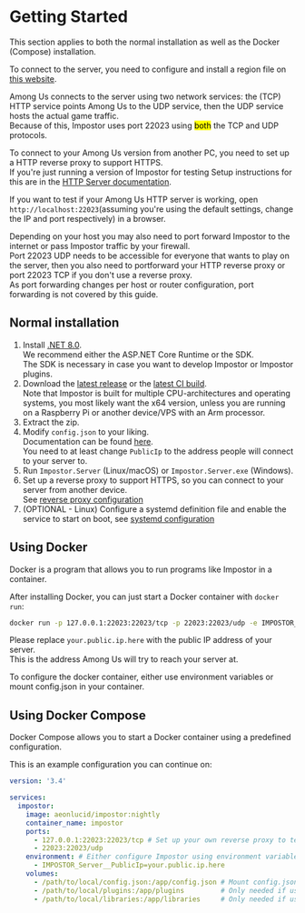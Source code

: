 # Getting Started

This section applies to both the normal installation as well as the Docker (Compose) installation.

To connect to the server, you need to configure and install a region file on [this website](https://impostor.github.io/Impostor/).

Among Us connects to the server using two network services: the (TCP) HTTP service points Among Us to the UDP service, then the UDP service hosts the actual game traffic.\
Because of this, Impostor uses port 22023 using <mark>both</mark> the TCP and UDP protocols.

To connect to your Among Us version from another PC, you need to set up a HTTP reverse proxy to support HTTPS.\
If you're just running a version of Impostor for testing Setup instructions for this are in the [HTTP Server documentation](HTTPServer).

If you want to test if your Among Us HTTP server is working, open `http://localhost:22023`(assuming you're using the default settings, change the IP and port respectively) in a browser.

Depending on your host you may also need to port forward Impostor to the internet or pass Impostor traffic by your firewall.\
Port 22023 UDP needs to be accessible for everyone that wants to play on the server, then you also need to portforward your HTTP reverse proxy or port 22023 TCP if you don't use a reverse proxy.\
As port forwarding changes per host or router configuration, port forwarding is not covered by this guide.

## Normal installation

1. Install [.NET 8.0](https://dotnet.microsoft.com/download/dotnet/8.0).\
  We recommend either the ASP.NET Core Runtime or the SDK.\
  The SDK is necessary in case you want to develop Impostor or Impostor plugins.
2. Download the [latest release](https://github.com/Impostor/Impostor/releases) or the [latest CI build](https://nightly.link/Impostor/Impostor/workflows/ci/master).\
  Note that Impostor is built for multiple CPU-architectures and operating systems, you most likely want the x64 version, unless you are running on a Raspberry Pi or another device/VPS with an Arm processor.
3. Extract the zip.
4. Modify `config.json` to your liking.\
  Documentation can be found [here](ServerConfiguration).\
  You need to at least change `PublicIp` to the address people will connect to your server to.
5. Run `Impostor.Server` (Linux/macOS) or `Impostor.Server.exe` (Windows).
6. Set up a reverse proxy to support HTTPS, so you can connect to your server from another device.\
  See [reverse proxy configuration](HTTPServer)
7. (OPTIONAL - Linux) Configure a systemd definition file and enable the service to start on boot, see [systemd configuration](ServerConfiguration#systemd)

## Using Docker

Docker is a program that allows you to run programs like Impostor in a container.

After installing Docker, you can just start a Docker container with `docker run`:

```bash
docker run -p 127.0.0.1:22023:22023/tcp -p 22023:22023/udp -e IMPOSTOR_Server__PublicIp=your.public.ip.here aeonlucid/impostor:nightly
```

Please replace `your.public.ip.here` with the public IP address of your server.\
This is the address Among Us will try to reach your server at.

To configure the docker container, either use environment variables or mount config.json in your container.

## Using Docker Compose

Docker Compose allows you to start a Docker container using a predefined configuration.

This is an example configuration you can continue on:

```yml
version: '3.4'

services:
  impostor:
    image: aeonlucid/impostor:nightly
    container_name: impostor
    ports:
      - 127.0.0.1:22023:22023/tcp # Set up your own reverse proxy to terminate HTTPS
      - 22023:22023/udp
    environment: # Either configure Impostor using environment variables or mount config.json in your container
      - IMPOSTOR_Server__PublicIp=your.public.ip.here
    volumes:
      - /path/to/local/config.json:/app/config.json # Mount config.json
      - /path/to/local/plugins:/app/plugins         # Only needed if using plugins
      - /path/to/local/libraries:/app/libraries     # Only needed if using external libraries (some plugins may need this)
```